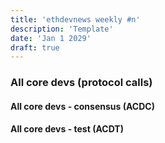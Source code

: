 ```yaml
---
title: 'ethdevnews weekly #n'
description: 'Template'
date: 'Jan 1 2029'
draft: true
---
```


### All core devs (protocol calls)
#### All core devs - consensus (ACDC)

#### All core devs - test (ACDT)
